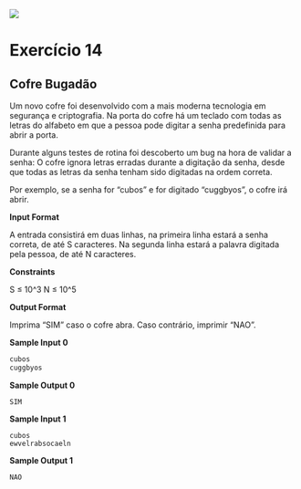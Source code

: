 ![](https://i.imgur.com/xG74tOh.png)

# Exercício 14

## Cofre Bugadão

Um novo cofre foi desenvolvido com a mais moderna tecnologia em segurança e criptografia. Na porta do cofre há um teclado com todas as letras do alfabeto em que a pessoa pode digitar a senha predefinida para abrir a porta.

Durante alguns testes de rotina foi descoberto um bug na hora de validar a senha: O cofre ignora letras erradas durante a digitação da senha, desde que todas as letras da senha tenham sido digitadas na ordem correta.

Por exemplo, se a senha for “cubos” e for digitado “cuggbyos”, o cofre irá abrir.

**Input Format**

A entrada consistirá em duas linhas, na primeira linha estará a senha correta, de até S caracteres. Na segunda linha estará a palavra digitada pela pessoa, de até N caracteres.

**Constraints**

S ≤ 10^3 N ≤ 10^5

**Output Format**

Imprima “SIM” caso o cofre abra. Caso contrário, imprimir “NAO”.

**Sample Input 0**
```javascript
cubos
cuggbyos
```

**Sample Output 0**
```
SIM
```

**Sample Input 1**
```
cubos
ewvelrabsocaeln
```

**Sample Output 1**
```
NAO
```